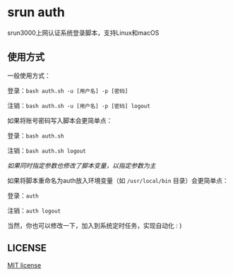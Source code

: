 # srun auth

srun3000上网认证系统登录脚本，支持Linux和macOS

## 使用方式

一般使用方式：

登录：`bash auth.sh -u [用户名] -p [密码]`

注销：`bash auth.sh -u [用户名] -p [密码] logout`


如果将账号密码写入脚本会更简单点：

登录：`bash auth.sh`

注销：`bash auth.sh logout`

*如果同时指定参数也修改了脚本变量，以指定参数为主*


如果将脚本重命名为auth放入环境变量（如 `/usr/local/bin` 目录）会更简单点：

登录：`auth`

注销：`auth logout`

当然，你也可以修改一下，加入到系统定时任务，实现自动化 : )

## LICENSE

[MIT license](https://github.com/0xHJK/srunauth/blob/master/LICENSE)
